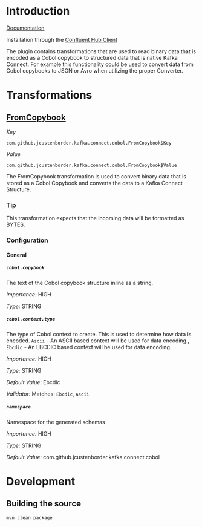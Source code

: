 # Introduction
[Documentation](https://jcustenborder.github.io/kafka-connect-documentation/projects/kafka-connect-transform-cobol)

Installation through the [Confluent Hub Client](https://docs.confluent.io/current/connect/managing/confluent-hub/client.html)

The plugin contains transformations that are used to read binary data that is encoded as a Cobol copybook to structured data that is native Kafka Connect. For example this functionality could be used to convert data from Cobol copybooks to JSON or Avro when utilizing the proper Converter.




# Transformations
## [FromCopybook](https://jcustenborder.github.io/kafka-connect-documentation/projects/kafka-connect-transform-cobol/transformations/FromCopybook.html)

*Key*
```
com.github.jcustenborder.kafka.connect.cobol.FromCopybook$Key
```
*Value*
```
com.github.jcustenborder.kafka.connect.cobol.FromCopybook$Value
```

The FromCopybook transformation is used to convert binary data that is stored as a Cobol Copybook and converts the data to a Kafka Connect Structure.
### Tip

This transformation expects that the incoming data will be formatted as BYTES.
### Configuration

#### General


##### `cobol.copybook`

The text of the Cobol copybook structure inline as a string.

*Importance:* HIGH

*Type:* STRING



##### `cobol.context.type`

The type of Cobol context to create. This is used to determine how data is encoded. `Ascii` - An ASCII based context will be used for data encoding., `Ebcdic` - An EBCDIC based context will be used for data encoding.

*Importance:* HIGH

*Type:* STRING

*Default Value:* Ebcdic

*Validator:* Matches: ``Ebcdic``, ``Ascii``



##### `namespace`

Namespace for the generated schemas

*Importance:* HIGH

*Type:* STRING

*Default Value:* com.github.jcustenborder.kafka.connect.cobol





# Development

## Building the source

```bash
mvn clean package
```